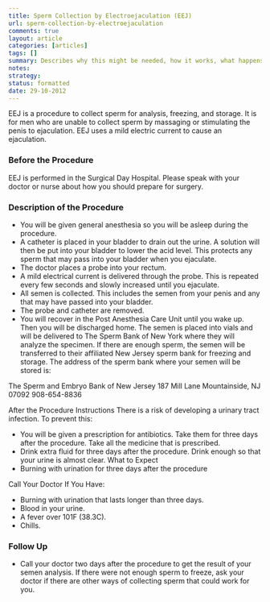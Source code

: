```yaml
---
title: Sperm Collection by Electroejaculation (EEJ) 
url: sperm-collection-by-electroejaculation
comments: true
layout: article
categories: [articles]
tags: []
summary: Describes why this might be needed, how it works, what happens before the procedure, how sperm is collected, what happens after the procedure. Complications that can occur. 
notes:
strategy:
status: formatted
date: 29-10-2012
---
```

EEJ is a procedure to collect sperm for analysis, freezing, and storage. It is for men who are unable to collect sperm by massaging or stimulating the penis to ejaculation. EEJ uses a mild electric current to cause an ejaculation.

### Before the Procedure
EEJ is performed in the Surgical Day Hospital. Please speak with your doctor or nurse about how you should prepare for surgery.

### Description of the Procedure

* You will be given general anesthesia so you will be asleep during the procedure.
* A catheter is placed in your bladder to drain out the urine. A solution will then be put into your bladder to lower the acid level. This protects any sperm that may pass into your bladder when you ejaculate.
* The doctor places a probe into your rectum.
* A mild electrical current is delivered through the probe. This is repeated every few seconds and slowly increased until you ejaculate.
* All semen is collected. This includes the semen from your penis and any that may have passed into your bladder.
* The probe and catheter are removed.
* You will recover in the Post Anesthesia Care Unit until you wake up. Then you will be discharged home.
The semen is placed into vials and will be delivered to The Sperm Bank of New York where they will analyze the specimen. If there are enough sperm, the semen will be transferred to their affiliated New Jersey sperm bank for freezing and storage. The address of the sperm bank where your semen will be stored is:

The Sperm and Embryo Bank of New Jersey
187 Mill Lane
Mountainside, NJ  07092
908-654-8836

After the Procedure
Instructions
There is a risk of developing a urinary tract infection. To prevent this:

* You will be given a prescription for antibiotics. Take them for three days after the procedure. Take all the medicine that is prescribed.
* Drink extra fluid for three days after the procedure. Drink enough so that your urine is almost clear.
What to Expect
* Burning with urination for three days after the procedure

Call Your Doctor If You Have:

* Burning with urination that lasts longer than three days.
* Blood in your urine.
* A fever over 101F (38.3C).
* Chills.

### Follow Up
* Call your doctor two days after the procedure to get the result of your semen analysis. If there were not enough sperm to freeze, ask your doctor if there are other ways of collecting sperm that could work for you.
